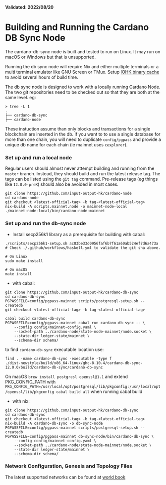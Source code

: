 **Validated: 2022/08/20**

# Building and Running the Cardano DB Sync Node

The cardano-db-sync node is built and tested to run on Linux. It may run on macOS or Windows but
that is unsupported.

Running the db sync node will require Nix and either multiple terminals or a multi terminal
emulator like GNU Screen or TMux.
Setup [IOHK binary cache](https://github.com/input-output-hk/cardano-node/blob/master/doc/getting-started/building-the-node-using-nix.md#iohk-binary-cache)
to avoid several hours of build time.

The db sync node is designed to work with a locally running Cardano Node. The two git repositories need to be checked out so that
they are both at the same level. eg:

```
> tree -L 1
.
├── cardano-db-sync
├── cardano-node
```
These instuction assume than only blocks and transactions for a single blockchain are inserted in
the db. If you want to to use a single database for more than one chain, you will need to duplicate
`config/pgpass` and provide a unique db name for each chain (ie mainnet uses `cexplorer`).

### Set up and run a local node

Regular users should almost never attempt building and running from the `master` branch. Instead,
they should build and run the latest release tag. The tags can be listed using the `git tag`
command. Pre-release tags (eg things like `12.0.0-preX`) should also be avoided in most cases.
```
git clone https://github.com/input-output-hk/cardano-node
cd cardano-node
git checkout <latest-official-tag> -b tag-<latest-official-tag>
nix-build -A scripts.mainnet.node -o mainnet-node-local
./mainnet-node-local/bin/cardano-node-mainnet
```

### Set up and run the db-sync node

- Install secp256k1 library as a prerequisite for building with cabal:

``` shell
./scripts/secp256k1-setup.sh ac83be33d0956faf6b7f61a60ab524ef7d6a473a
# Check ./.github/workflows/haskell.yml to validate the git sha above.

# On Linux
sudo make install 

# On macOS
make install 

```

- with cabal:

```
git clone https://github.com/input-output-hk/cardano-db-sync
cd cardano-db-sync
PGPASSFILE=config/pgpass-mainnet scripts/postgresql-setup.sh --createdb
git checkout <latest-official-tag> -b tag-<latest-official-tag>

cabal build cardano-db-sync
PGPASSFILE=config/pgpass-mainnet cabal run cardano-db-sync -- \
    --config config/mainnet-config.yaml \
    --socket-path ../cardano-node/state-node-mainnet/node.socket \
    --state-dir ledger-state/mainnet \
    --schema-dir schema/
```

to find `cardano-db-sync` executable location use:

```
find . -name cardano-db-sync -executable -type f
./dist-newstyle/build/x86_64-linux/ghc-8.10.4/cardano-db-sync-12.0.0/build/cardano-db-sync/cardano-db-sync
```

On macOS `brew install postgresl openssl@1.1` and extend PKG_CONFIG_PATH with
`PKG_CONFIG_PATH=/usr/local/opt/postgresql/lib/pkgconfig:/usr/local/opt/openssl/lib/pkgconfig cabal build all`
when running cabal build

- with nix:

```
git clone https://github.com/input-output-hk/cardano-db-sync
cd cardano-db-sync
git checkout <latest-official-tag> -b tag-<latest-official-tag>
nix-build -A cardano-db-sync -o db-sync-node
PGPASSFILE=config/pgpass-mainnet scripts/postgresql-setup.sh --createdb
PGPASSFILE=config/pgpass-mainnet db-sync-node/bin/cardano-db-sync \
    --config config/mainnet-config.yaml \
    --socket-path ../cardano-node/state-node-mainnet/node.socket \
    --state-dir ledger-state/mainnet \
    --schema-dir schema/
```

### Network Configuration, Genesis and Topology Files

The latest supported networks can be found at [world book](https://book.world.dev.cardano.org/environments.html)
